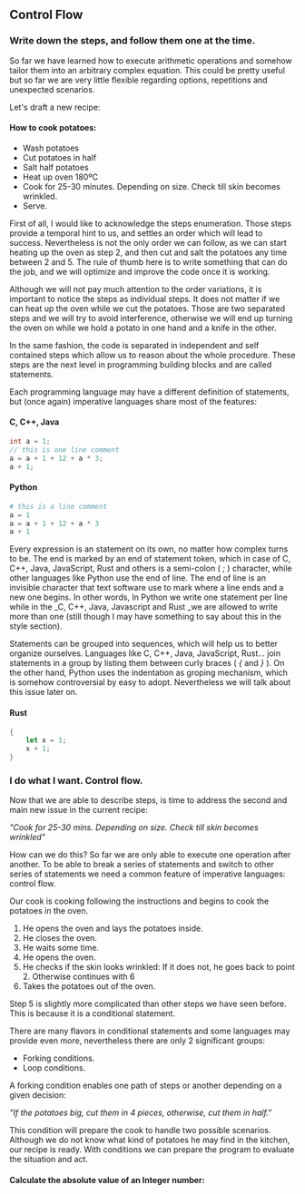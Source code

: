 ## Control Flow

### Write down the steps, and follow  them one at the time.  

So far we have learned how to execute arithmetic operations and somehow tailor them into an arbitrary complex equation. This could be pretty useful but so far we are very little flexible regarding options, repetitions and unexpected scenarios.

Let's draft a new recipe:

#### How to cook potatoes:

- Wash potatoes
- Cut potatoes in half
- Salt half potatoes
- Heat up oven 180ºC
- Cook for 25-30 minutes. Depending on size. Check till skin becomes wrinkled.
- Serve.

First of all, I would like to acknowledge the steps enumeration. Those steps provide a temporal hint to us, and settles an order which will lead to success. Nevertheless is not the only order we can follow, as we can start heating up the oven as step 2, and then cut and salt the potatoes any time between 2 and 5. The rule of thumb here is to write something that can do the job, and we will optimize and improve the code once it is working.

Although we will not pay much attention to the order variations, it is important to notice the steps as individual steps. It does not matter if we can heat up the oven while we cut the potatoes. Those are two separated steps and we will try to avoid interference, otherwise we will end up turning the oven on while we hold a potato in one hand and a knife in the other.

In the same fashion, the code is separated in independent and self contained steps which allow us to reason about the whole procedure. These steps are the next level in programming building blocks and are called statements.

Each programming language may have a different definition of statements, but (once again) imperative languages share most of the features:

#### C, C++, Java
```C
int a = 1;
// this is one line comment
a = a + 1 + 12 + a * 3;
a + 1;
```
#### Python
``` Python
# this is a line comment 
a = 1
a = a + 1 + 12 + a * 3
a + 1
``` 
Every expression is an statement on its own, no matter how complex turns to be. The end is marked by an end of statement token, which in case of C, C++, Java, JavaScript, Rust and others is a semi-colon ( *;* ) character, while other languages like Python use the end of line. The end of line is an invisible character that text software use to mark where a line ends and a new one begins. In other words, In Python we write one statement per line while in the _C, C++, Java, Javascript and Rust _we are allowed to write more than one (still though I may have something to say about this in the style section).

Statements can be grouped into sequences, which will help us to better organize ourselves. Languages like C, C++, Java, JavaScript, Rust... join statements in a group by listing them between curly braces ( *{* and *}* ). On the other hand, Python uses the indentation as groping mechanism, which is somehow controversial by easy to adopt. Nevertheless we will talk about this issue later on.

#### Rust
``` rust
{ 
    let x = 1;
    x + 1;
}
```

### I do what I want. Control flow.

Now that we are able to describe steps, is time to address the second and main new issue in the current recipe:

_"Cook for 25-30 mins. Depending on size. Check till skin becomes wrinkled"_

How can we do this? So far we are only able to execute one operation after another. To be able to break a series of statements and switch to other series of statements we need a common feature of imperative languages: control flow.

Our cook is cooking following the instructions and begins to cook the potatoes in the oven.

1. He opens the oven and lays the potatoes inside.
2. He closes the oven.
3. He waits some time.
4. He opens the oven.
5. He checks if the skin looks wrinkled: If it does not, he goes back to point 2. Otherwise continues with 6
6. Takes the potatoes out of the oven.

Step 5 is slightly more complicated than other steps we have seen before. This is because it is a conditional statement.

There are many flavors in conditional statements and some languages may provide even more, nevertheless there are only 2 significant groups:

- Forking conditions.
- Loop conditions.

A forking condition enables one path of steps or another depending on a given decision:

_"If the potatoes big, cut them in 4 pieces, otherwise, cut them in half."_

This condition will prepare the cook to handle two possible scenarios. Although we do not know what kind of potatoes he may find in the kitchen, our recipe is ready. With conditions we can prepare the program to evaluate the situation and act. 

#### Calculate the absolute value of an Integer number:
